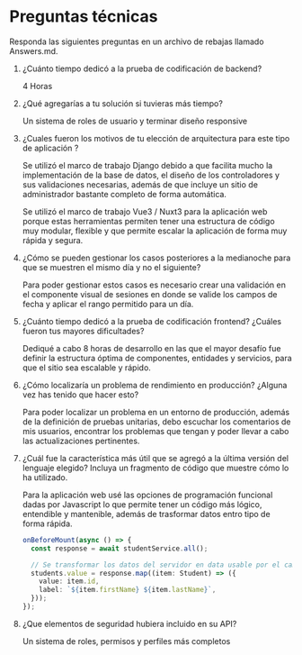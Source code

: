 # Preguntas técnicas

Responda las siguientes preguntas en un archivo de rebajas llamado Answers.md.

1. ¿Cuánto tiempo dedicó a la prueba de codificación de backend?

   4 Horas

2. ¿Qué agregarías a tu solución si tuvieras más tiempo?

   Un sistema de roles de usuario y terminar diseño responsive

3. ¿Cuales fueron los motivos de tu elección de arquitectura para este tipo de aplicación ?

   Se utilizó el marco de trabajo Django debido a que facilita mucho la implementación de la base de datos, el diseño de los controladores y sus validaciones necesarias, además de que incluye un sitio de administrador bastante completo de forma automática.

   Se utilizó el marco de trabajo Vue3 / Nuxt3 para la aplicación web porque estas herramientas permiten tener una estructura de código muy modular, flexible y que permite escalar la aplicación de forma muy rápida y segura.

4. ¿Cómo se pueden gestionar los casos posteriores a la medianoche para que se muestren el mismo día y no el siguiente?

   Para poder gestionar estos casos es necesario crear una validación en el componente visual de sesiones en donde se valide los campos de fecha y aplicar el rango permitido para un día.

5. ¿Cuánto tiempo dedicó a la prueba de codificación frontend? ¿Cuáles fueron tus mayores dificultades?

   Dediqué a cabo 8 horas de desarrollo en las que el mayor desafío fue definir la estructura óptima de componentes, entidades y servicios, para que el sitio sea escalable y rápido.

6. ¿Cómo localizaría un problema de rendimiento en producción? ¿Alguna vez has tenido que hacer esto?

   Para poder localizar un problema en un entorno de producción, además de la definición de pruebas unitarias, debo escuchar los comentarios de mis usuarios, encontrar los problemas que tengan y poder llevar a cabo las actualizaciones pertinentes.

7. ¿Cuál fue la característica más útil que se agregó a la última versión del lenguaje elegido? Incluya un fragmento de código que muestre cómo lo ha utilizado.

   Para la aplicación web usé las opciones de programación funcional dadas por Javascript lo que permite tener un código más lógico, entendible y mantenible, además de trasformar datos entro tipo de forma rápida.

   ```typescript
   onBeforeMount(async () => {
     const response = await studentService.all();

     // Se transformar los datos del servidor en data usable por el campo select de estudiantes
     students.value = response.map((item: Student) => ({
       value: item.id,
       label: `${item.firstName} ${item.lastName}`,
     }));
   });
   ```

8. ¿Que elementos de seguridad hubiera incluido en su API?

   Un sistema de roles, permisos y perfiles más completos
